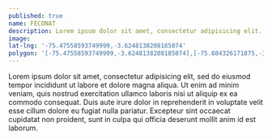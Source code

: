 ```yaml
---
published: true
name: FECONAT
description: Lorem ipsum dolor sit amet, consectetur adipisicing elit. Duis aute irure dolor in reprehenderit in voluptate velit essecillum dolore eu fugiat nulla pariatur. Excepteur sint occaecat cupidatat non proident, sunt in culpa qui officia deserunt mollit anim id est laborum.
image:
lat-lng: '-75.47558593749999,-3.6248138208185074'
polygon: '[-75.47558593749999,-3.6248138208185074],[-75.684326171875,-3.1405161039832357],[-75.16796875,-3.337953961416472],[-75.04711914062499,-3.0637245031869744],[-75.080078125,-3.4492049339511506],[-75.47558593749999,-3.6248138208185074]'
---
```

Lorem ipsum dolor sit amet, consectetur adipisicing elit, sed do eiusmod
tempor incididunt ut labore et dolore magna aliqua. Ut enim ad minim veniam,
quis nostrud exercitation ullamco laboris nisi ut aliquip ex ea commodo
consequat. Duis aute irure dolor in reprehenderit in voluptate velit esse
cillum dolore eu fugiat nulla pariatur. Excepteur sint occaecat cupidatat non
proident, sunt in culpa qui officia deserunt mollit anim id est laborum.

